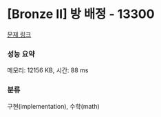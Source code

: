 # [Bronze II] 방 배정 - 13300 

[문제 링크](https://www.acmicpc.net/problem/13300) 

### 성능 요약

메모리: 12156 KB, 시간: 88 ms

### 분류

구현(implementation), 수학(math)


